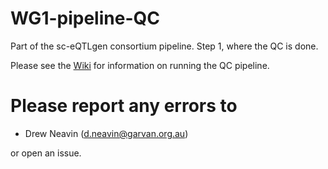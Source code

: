 # WG1-pipeline-QC
Part of the sc-eQTLgen consortium pipeline. Step 1, where the QC is done.

Please see the [Wiki](https://github.com/sc-eQTLgen-consortium/WG1-pipeline-QC/wiki) for information on running the QC pipeline.

# Please report any errors to

-   Drew Neavin ([d.neavin\@garvan.org.au](mailto:d.neavin@garvan.org.au))

or open an issue.